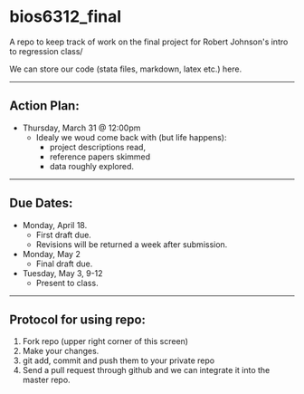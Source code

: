 # bios6312_final

A repo to keep track of work on the final project for Robert Johnson's intro to regression class/


We can store our code (stata files, markdown, latex etc.) here. 

---
## Action Plan: 

- Thursday, March 31 @ 12:00pm
    - Idealy we woud come back with (but life happens): 
        - project descriptions read, 
        - reference papers skimmed
        - data roughly explored. 

---

## Due Dates: 

- Monday, April 18.
  - First draft due. 
  - Revisions will be returned a week after submission. 
- Monday, May 2
  - Final draft due. 
- Tuesday, May 3, 9-12
  - Present to class. 

---

## Protocol for using repo: 

1. Fork repo (upper right corner of this screen)
2. Make your changes. 
3. git add, commit and push them to your private repo
4. Send a pull request through github and we can integrate it into the master repo. 
